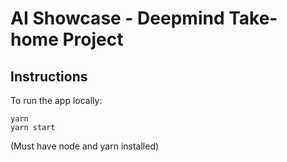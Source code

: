# AI Showcase - Deepmind Take-home Project

## Instructions

To run the app locally:

```
yarn
yarn start
```

(Must have node and yarn installed)
